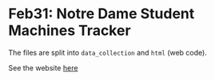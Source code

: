 Feb31: Notre Dame Student Machines Tracker
=====================================
The files are split into `data_collection` and `html` (web code). 

See the website [here](http://dsg1.crc.nd.edu/cse30246/feb31/)
